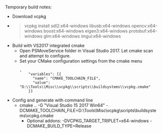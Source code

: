 Temporary build notes:

* Download vcpkg
* >vcpkg install sdl2:x64-windows libusb:x64-windows opencv:x64-windows boost:x64-windows eigen3:x64-windows protobuf:x64-windows glm:x64-windows imgui:x64-windows
* Build with VS2017 integrated cmake
    * Open PSMoveService folder in Visual Studio 2017. Let cmake scan and attempt to configure.
    * Set your CMake configuration settings from the cmake menu
        ```
        ,
            "variables": [{
              "name": "CMAKE_TOOLCHAIN_FILE",
              "value": "D:\\Tools\\Misc\\vcpkg\\scripts\\buildsystems\\vcpkg.cmake"
            }]
        ```
* Config and generate with command line
    * cmake .. -G "Visual Studio 15 2017 Win64" -DCMAKE_TOOLCHAIN_FILE=D:\Tools\Misc\vcpkg\scripts\buildsystems\vcpkg.cmake
        * Optional addons:  -DVCPKG_TARGET_TRIPLET=x64-windows -DCMAKE_BUILD_TYPE=Release

